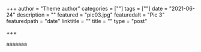 +++
author = "Theme author"
categories = [""]
tags = [""]
date = "2021-06-24"
description = ""
featured = "pic03.jpg"
featuredalt = "Pic 3"
featuredpath = "date"
linktitle = ""
title = ""
type = "post"

+++


<p>aaaaaaa</p>

